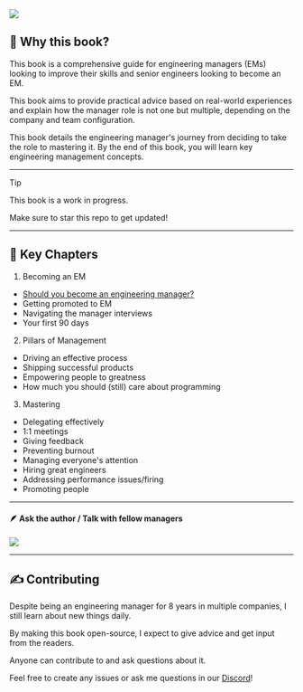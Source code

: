 <picture>
  <source media="(prefers-color-scheme: dark)" srcset="https://github.com/user-attachments/assets/f521777e-98b9-46cf-90a0-f6528da20cc3">
  <source media="(prefers-color-scheme: light)" srcset="https://github.com/user-attachments/assets/dcdcb977-25b9-4cee-98c6-5a461a4e7158">
  <img src="https://github.com/user-attachments/assets/be896e4d-3afa-4e85-af72-da7da8edb838">
</picture>


## 📘 Why this book?
This book is a comprehensive guide for engineering managers (EMs) looking to improve their skills and senior engineers looking to become an EM. 

This book aims to provide practical advice based on real-world experiences and explain how the manager role is not one but multiple, depending on the company and team configuration.

This book details the engineering manager's journey from deciding to take the role to mastering it. By the end of this book, you will learn key engineering management concepts. 
<hr>

> [!TIP]
> This book is a work in progress.
>
> Make sure to star this repo to get updated!

<hr>

## 🔑 Key Chapters

1. Becoming an EM
- [Should you become an engineering manager?](chapter-1_should-you.md)
- Getting promoted to EM
- Navigating the manager interviews
- Your first 90 days

2. Pillars of Management
- Driving an effective process
- Shipping successful products
- Empowering people to greatness
- How much you should (still) care about programming

3. Mastering
- Delegating effectively
- 1:1 meetings
- Giving feedback
- Preventing burnout
- Managing everyone's attention
- Hiring great engineers
- Addressing performance issues/firing
- Promoting people


<hr>

#### 🪶 Ask the author / Talk with fellow managers
 <a href="https://discord.gg/ZmRXFkzRPN" alt="Join our discord!">
<img src="https://img.shields.io/badge/Discord-%235865F2.svg?label=Community&logo=discord&logoColor=white">
</a>
<hr>

## ✍️ Contributing
Despite being an engineering manager for 8 years in multiple companies, I still learn about new things daily. 

By making this book open-source, I expect to give advice and get input from the readers. 

Anyone can contribute to and ask questions about it. 

Feel free to create any issues or ask me questions in our [Discord](https://discord.gg/ZmRXFkzRPN)!
